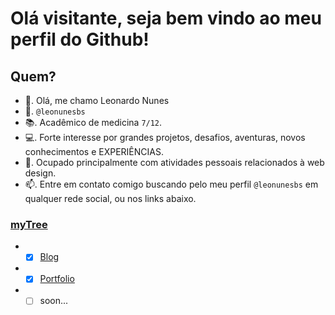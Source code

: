 # Olá visitante, seja bem vindo ao meu perfil do Github!

## Quem?
- 👋. Olá, me chamo Leonardo Nunes
- 👤. ```@leonunesbs```
- 📚. Acadêmico de medicina ```7/12```.
- 💻. Forte interesse por grandes projetos, desafios, aventuras, novos conhecimentos e EXPERIÊNCIAS.
- 💼. Ocupado principalmente com atividades pessoais relacionados à web design.
- 📫. Entre em contato comigo buscando pelo meu perfil ```@leonunesbs``` em qualquer rede social, ou nos links abaixo.

### [myTree](https://lnbs.com.br)
- - [x] [Blog](https://blog.leonunesbs.com.br)
- - [x] [Portfolio](https://portfolio.leonunesbs.com.br)
- - [ ] soon...

<!---
Meu Github
--->

